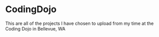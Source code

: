 # CodingDojo
This are all of the projects I have chosen to upload from my time at the Coding Dojo in Bellevue, WA
